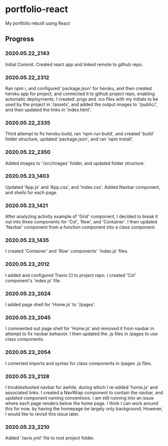 # portfolio-react

My portfolio rebuilt using React

## Progress

### 2020.05.22_2143

Initial Commit.  Created react app and linked remote to github repo.

### 2020.05.22_2312

Ran npm i, and configured 'package.json' for heroku, and then created heroku app for project, and connected it to github project repo, enabling automatic deployments.  I created .pngs and .ico files with my initials to be used by the project in '/assets', and added the output images to '/public/', and then updated the links in 'index.html'.

### 2020.05.22_2335

Third attempt to fix heroku build, ran 'npm run build', and created 'build' folder structure, updated 'package.json', and ran 'npm install'.

### 2020.05.22_2350

Added images to '/src/images' folder, and updated folder structure.

### 2020.05.23_1403

Updated 'App.js' and 'App.css', and 'index.css'.  Added Navbar component, and shells for each page.

### 2020.05.23_1421

After analyzing activity example of 'Grid' component, I decided to break it out into three components for 'Col', 'Row', and 'Container'.  I then updated 'Navbar' component from a function component into a class component.

### 2020.05.23_1435

I created 'Container' and 'Row' components' 'index.js' files.

### 2020.05.23_2012

I added and configured Travis CI to project repo. I created 'Col' component's 'index.js' file.

### 2020.05.23_2024

I added page shell for 'Home.js' to '/pages'.

### 2020.05.23_2045

I commented out page shell for 'Home.js' and removed it from navbar in attempt to fix navbar behavior.  I then updated the .js files in /pages to use class components.

### 2020.05.23_2054

I corrected imports and syntax for class components in /pages .js files.

### 2020.05.23_2128

I troubleshooted navbar for awhile, during which I re-added 'home.js' and associated links.  I created a NavWrap component to contain the navbar, and updated component naming conventions.  I am still running into an issue where each page renders below the home page.  I think I can work around this for now, by having the homepage be largely only background; However, I would like to revisit this issue later.  

### 2020.05.23_2210

Added '.tavis.yml' file to root project folder.

